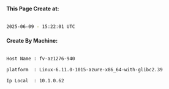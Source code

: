 
   
#### This Page Create at:

```bash

2025-06-09 - 15:22:01 UTC

```

#### Create By Machine:

```bash

Host Name : fv-az1276-940

platform  : Linux-6.11.0-1015-azure-x86_64-with-glibc2.39

Ip Local  : 10.1.0.62

```

